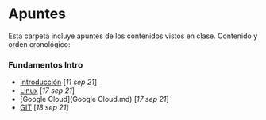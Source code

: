 # Apuntes

Esta carpeta incluye apuntes de los contenidos vistos en clase. Contenido y orden cronológico:

### Fundamentos Intro

- [Introducción](Introducción.md)	[*11 sep 21*]
- [Linux](Linux.md)	[*17 sep 21*]
- [Google Cloud](Google Cloud.md)	[*17 sep 21*]
- [GIT](Git.md)	[*18 sep 21*]

